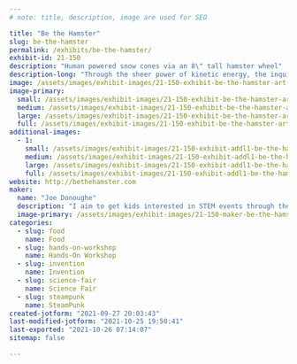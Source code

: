 ```yaml
---
# note: title, description, image are used for SEO

title: "Be the Hamster"
slug: be-the-hamster
permalink: /exhibits/be-the-hamster/
exhibit-id: 21-150
description: "Human powered snow cones via an 8\" tall hamster wheel"
description-long: "Through the sheer power of kinetic energy, the inquisitive  user grinds ice while running in a 8&#039;tall hamster wheel, uses a hand cranked conveyor system to position their cup along the multiple task locations, and then applies their preferred topping via showerheads to complete the task. Fun for all ages."
image: /assets/images/exhibit-images/21-150-exhibit-be-the-hamster-art-work-large.jpg
image-primary: 
  small: /assets/images/exhibit-images/21-150-exhibit-be-the-hamster-art-work-small.jpg
  medium: /assets/images/exhibit-images/21-150-exhibit-be-the-hamster-art-work-medium.jpg
  large: /assets/images/exhibit-images/21-150-exhibit-be-the-hamster-art-work-large.jpg
  full: /assets/images/exhibit-images/21-150-exhibit-be-the-hamster-art-work-full.jpg
additional-images: 
  - 1:
    small: /assets/images/exhibit-images/21-150-exhibit-addl1-be-the-hamster-red-framed-hamster-wheel-small.jpg
    medium: /assets/images/exhibit-images/21-150-exhibit-addl1-be-the-hamster-red-framed-hamster-wheel-medium.jpg
    large: /assets/images/exhibit-images/21-150-exhibit-addl1-be-the-hamster-red-framed-hamster-wheel-large.jpg
    full: /assets/images/exhibit-images/21-150-exhibit-addl1-be-the-hamster-red-framed-hamster-wheel-full.jpg
website: http://bethehamster.com
maker: 
  name: "Joe Donoughe"
  description: "I aim to get kids interested in STEM events through the use of creative hands-on Rube Goldberg like equipment. One of my favorites is the Human Powered Hamster Wheel that makes snow cones"
  image-primary: /assets/images/exhibit-images/21-150-maker-be-the-hamster-hamster-logo-with-contact-info-medium.jpg
categories: 
  - slug: food
    name: Food
  - slug: hands-on-workshop
    name: Hands-On Workshop
  - slug: invention
    name: Invention
  - slug: science-fair
    name: Science Fair
  - slug: steampunk
    name: SteamPunk
created-jotform: "2021-09-27 20:03:43"
last-modified-jotform: "2021-10-25 19:50:41"
last-exported: "2021-10-26 07:14:07"
sitemap: false

---
```

